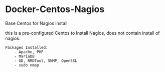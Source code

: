 # Docker-Centos-Nagios
Base Centos for Nagios install

this is a pre-configured Centos to Install Nagios, does not contain install of nagios.

    Packages Installed: 
        - Apache, PHP
        - MariaDB
        - GD, RRDTool, SNMP, OpenSSL
        - sudo nmap
        
    



